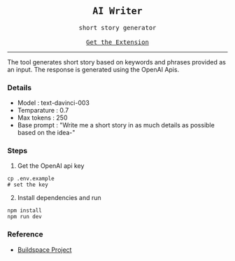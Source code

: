 <div align="center">
    <h2><samp>AI Writer</samp></h2>
    <samp>short story generator</samp>
    <br/><br/>
    <a href="https://github.com/dmc12-xyz/ai-writer/tree/main/extension" title="download">
      <samp>Get the Extension</samp>
    </a>
</div>

-----------------

The tool generates short story based on keywords and phrases provided as 
an input. The response is generated using the OpenAI Apis.

### Details

- Model : text-davinci-003
- Temparature : 0.7
- Max tokens : 250
- Base prompt : "Write me a short story in as much details as possible based on the idea-"

### Steps
1. Get the OpenAI api key 
```
cp .env.example
# set the key 
```

2. Install dependencies and run
```
npm install
npm run dev
```

### Reference

* [Buildspace Project](https://buildspace.so/p/build-ai-writing-assistant-gpt3)
